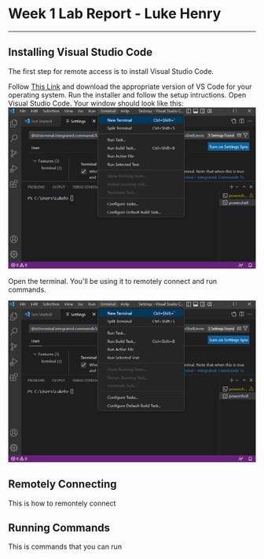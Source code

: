# Week 1 Lab Report - Luke Henry
***

## Installing Visual Studio Code
The first step for remote access is to install Visual Studio Code.

Follow [This Link](https://code.visualstudio.com/) and download the appropriate version of VS Code for your operating system. Run the installer and follow the setup intructions. Open Visual Studio Code. Your window should look like this:
![Screenshot of VS Code window](https://raw.githubusercontent.com/LukeHenry04/cse15l-lab-reports/main/VS_Code.png)

Open the terminal. You'll be using it to remotely connect and run commands.

![Screenshot of VS Code Terminal](https://raw.githubusercontent.com/LukeHenry04/cse15l-lab-reports/main/VS_CodeTerminal.png)

## Remotely Connecting
This is how to remontely connect

## Running Commands
This is commands that you can run
